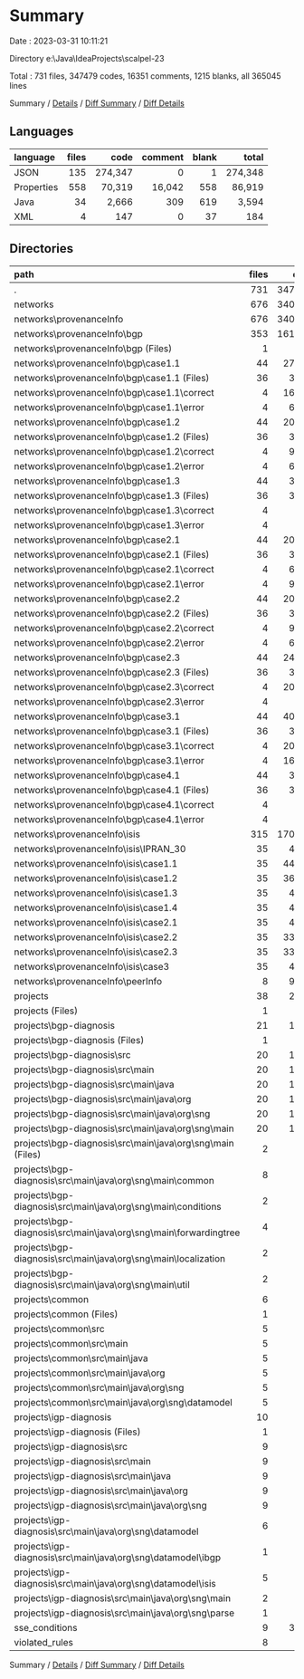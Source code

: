 # Summary

Date : 2023-03-31 10:11:21

Directory e:\\Java\\IdeaProjects\\scalpel-23

Total : 731 files,  347479 codes, 16351 comments, 1215 blanks, all 365045 lines

Summary / [Details](details.md) / [Diff Summary](diff.md) / [Diff Details](diff-details.md)

## Languages
| language | files | code | comment | blank | total |
| :--- | ---: | ---: | ---: | ---: | ---: |
| JSON | 135 | 274,347 | 0 | 1 | 274,348 |
| Properties | 558 | 70,319 | 16,042 | 558 | 86,919 |
| Java | 34 | 2,666 | 309 | 619 | 3,594 |
| XML | 4 | 147 | 0 | 37 | 184 |

## Directories
| path | files | code | comment | blank | total |
| :--- | ---: | ---: | ---: | ---: | ---: |
| . | 731 | 347,479 | 16,351 | 1,215 | 365,045 |
| networks | 676 | 340,696 | 16,042 | 559 | 357,297 |
| networks\\provenanceInfo | 676 | 340,696 | 16,042 | 559 | 357,297 |
| networks\\provenanceInfo\\bgp | 353 | 161,017 | 7,302 | 289 | 168,608 |
| networks\\provenanceInfo\\bgp (Files) | 1 | 0 | 0 | 1 | 1 |
| networks\\provenanceInfo\\bgp\\case1.1 | 44 | 27,441 | 912 | 36 | 28,389 |
| networks\\provenanceInfo\\bgp\\case1.1 (Files) | 36 | 3,689 | 912 | 36 | 4,637 |
| networks\\provenanceInfo\\bgp\\case1.1\\correct | 4 | 16,780 | 0 | 0 | 16,780 |
| networks\\provenanceInfo\\bgp\\case1.1\\error | 4 | 6,972 | 0 | 0 | 6,972 |
| networks\\provenanceInfo\\bgp\\case1.2 | 44 | 20,506 | 914 | 36 | 21,456 |
| networks\\provenanceInfo\\bgp\\case1.2 (Files) | 36 | 3,693 | 914 | 36 | 4,643 |
| networks\\provenanceInfo\\bgp\\case1.2\\correct | 4 | 9,841 | 0 | 0 | 9,841 |
| networks\\provenanceInfo\\bgp\\case1.2\\error | 4 | 6,972 | 0 | 0 | 6,972 |
| networks\\provenanceInfo\\bgp\\case1.3 | 44 | 3,698 | 912 | 36 | 4,646 |
| networks\\provenanceInfo\\bgp\\case1.3 (Files) | 36 | 3,690 | 912 | 36 | 4,638 |
| networks\\provenanceInfo\\bgp\\case1.3\\correct | 4 | 4 | 0 | 0 | 4 |
| networks\\provenanceInfo\\bgp\\case1.3\\error | 4 | 4 | 0 | 0 | 4 |
| networks\\provenanceInfo\\bgp\\case2.1 | 44 | 20,172 | 912 | 36 | 21,120 |
| networks\\provenanceInfo\\bgp\\case2.1 (Files) | 36 | 3,686 | 912 | 36 | 4,634 |
| networks\\provenanceInfo\\bgp\\case2.1\\correct | 4 | 6,943 | 0 | 0 | 6,943 |
| networks\\provenanceInfo\\bgp\\case2.1\\error | 4 | 9,543 | 0 | 0 | 9,543 |
| networks\\provenanceInfo\\bgp\\case2.2 | 44 | 20,478 | 914 | 36 | 21,428 |
| networks\\provenanceInfo\\bgp\\case2.2 (Files) | 36 | 3,694 | 914 | 36 | 4,644 |
| networks\\provenanceInfo\\bgp\\case2.2\\correct | 4 | 9,841 | 0 | 0 | 9,841 |
| networks\\provenanceInfo\\bgp\\case2.2\\error | 4 | 6,943 | 0 | 0 | 6,943 |
| networks\\provenanceInfo\\bgp\\case2.3 | 44 | 24,246 | 912 | 36 | 25,194 |
| networks\\provenanceInfo\\bgp\\case2.3 (Files) | 36 | 3,688 | 912 | 36 | 4,636 |
| networks\\provenanceInfo\\bgp\\case2.3\\correct | 4 | 20,554 | 0 | 0 | 20,554 |
| networks\\provenanceInfo\\bgp\\case2.3\\error | 4 | 4 | 0 | 0 | 4 |
| networks\\provenanceInfo\\bgp\\case3.1 | 44 | 40,775 | 912 | 36 | 41,723 |
| networks\\provenanceInfo\\bgp\\case3.1 (Files) | 36 | 3,691 | 912 | 36 | 4,639 |
| networks\\provenanceInfo\\bgp\\case3.1\\correct | 4 | 20,554 | 0 | 0 | 20,554 |
| networks\\provenanceInfo\\bgp\\case3.1\\error | 4 | 16,530 | 0 | 0 | 16,530 |
| networks\\provenanceInfo\\bgp\\case4.1 | 44 | 3,701 | 914 | 36 | 4,651 |
| networks\\provenanceInfo\\bgp\\case4.1 (Files) | 36 | 3,693 | 914 | 36 | 4,643 |
| networks\\provenanceInfo\\bgp\\case4.1\\correct | 4 | 4 | 0 | 0 | 4 |
| networks\\provenanceInfo\\bgp\\case4.1\\error | 4 | 4 | 0 | 0 | 4 |
| networks\\provenanceInfo\\isis | 315 | 170,287 | 8,740 | 270 | 179,297 |
| networks\\provenanceInfo\\isis\\IPRAN_30 | 35 | 4,535 | 970 | 30 | 5,535 |
| networks\\provenanceInfo\\isis\\case1.1 | 35 | 44,283 | 970 | 30 | 45,283 |
| networks\\provenanceInfo\\isis\\case1.2 | 35 | 36,306 | 974 | 30 | 37,310 |
| networks\\provenanceInfo\\isis\\case1.3 | 35 | 4,545 | 974 | 30 | 5,549 |
| networks\\provenanceInfo\\isis\\case1.4 | 35 | 4,537 | 970 | 30 | 5,537 |
| networks\\provenanceInfo\\isis\\case2.1 | 35 | 4,533 | 970 | 30 | 5,533 |
| networks\\provenanceInfo\\isis\\case2.2 | 35 | 33,670 | 970 | 30 | 34,670 |
| networks\\provenanceInfo\\isis\\case2.3 | 35 | 33,335 | 970 | 30 | 34,335 |
| networks\\provenanceInfo\\isis\\case3 | 35 | 4,543 | 972 | 30 | 5,545 |
| networks\\provenanceInfo\\peerInfo | 8 | 9,392 | 0 | 0 | 9,392 |
| projects | 38 | 2,813 | 309 | 656 | 3,778 |
| projects (Files) | 1 | 39 | 0 | 9 | 48 |
| projects\\bgp-diagnosis | 21 | 1,643 | 250 | 390 | 2,283 |
| projects\\bgp-diagnosis (Files) | 1 | 39 | 0 | 9 | 48 |
| projects\\bgp-diagnosis\\src | 20 | 1,604 | 250 | 381 | 2,235 |
| projects\\bgp-diagnosis\\src\\main | 20 | 1,604 | 250 | 381 | 2,235 |
| projects\\bgp-diagnosis\\src\\main\\java | 20 | 1,604 | 250 | 381 | 2,235 |
| projects\\bgp-diagnosis\\src\\main\\java\\org | 20 | 1,604 | 250 | 381 | 2,235 |
| projects\\bgp-diagnosis\\src\\main\\java\\org\\sng | 20 | 1,604 | 250 | 381 | 2,235 |
| projects\\bgp-diagnosis\\src\\main\\java\\org\\sng\\main | 20 | 1,604 | 250 | 381 | 2,235 |
| projects\\bgp-diagnosis\\src\\main\\java\\org\\sng\\main (Files) | 2 | 142 | 16 | 32 | 190 |
| projects\\bgp-diagnosis\\src\\main\\java\\org\\sng\\main\\common | 8 | 624 | 63 | 146 | 833 |
| projects\\bgp-diagnosis\\src\\main\\java\\org\\sng\\main\\conditions | 2 | 160 | 5 | 58 | 223 |
| projects\\bgp-diagnosis\\src\\main\\java\\org\\sng\\main\\forwardingtree | 4 | 577 | 157 | 122 | 856 |
| projects\\bgp-diagnosis\\src\\main\\java\\org\\sng\\main\\localization | 2 | 18 | 0 | 7 | 25 |
| projects\\bgp-diagnosis\\src\\main\\java\\org\\sng\\main\\util | 2 | 83 | 9 | 16 | 108 |
| projects\\common | 6 | 545 | 9 | 116 | 670 |
| projects\\common (Files) | 1 | 30 | 0 | 9 | 39 |
| projects\\common\\src | 5 | 515 | 9 | 107 | 631 |
| projects\\common\\src\\main | 5 | 515 | 9 | 107 | 631 |
| projects\\common\\src\\main\\java | 5 | 515 | 9 | 107 | 631 |
| projects\\common\\src\\main\\java\\org | 5 | 515 | 9 | 107 | 631 |
| projects\\common\\src\\main\\java\\org\\sng | 5 | 515 | 9 | 107 | 631 |
| projects\\common\\src\\main\\java\\org\\sng\\datamodel | 5 | 515 | 9 | 107 | 631 |
| projects\\igp-diagnosis | 10 | 586 | 50 | 141 | 777 |
| projects\\igp-diagnosis (Files) | 1 | 39 | 0 | 10 | 49 |
| projects\\igp-diagnosis\\src | 9 | 547 | 50 | 131 | 728 |
| projects\\igp-diagnosis\\src\\main | 9 | 547 | 50 | 131 | 728 |
| projects\\igp-diagnosis\\src\\main\\java | 9 | 547 | 50 | 131 | 728 |
| projects\\igp-diagnosis\\src\\main\\java\\org | 9 | 547 | 50 | 131 | 728 |
| projects\\igp-diagnosis\\src\\main\\java\\org\\sng | 9 | 547 | 50 | 131 | 728 |
| projects\\igp-diagnosis\\src\\main\\java\\org\\sng\\datamodel | 6 | 142 | 0 | 53 | 195 |
| projects\\igp-diagnosis\\src\\main\\java\\org\\sng\\datamodel\\ibgp | 1 | 16 | 0 | 8 | 24 |
| projects\\igp-diagnosis\\src\\main\\java\\org\\sng\\datamodel\\isis | 5 | 126 | 0 | 45 | 171 |
| projects\\igp-diagnosis\\src\\main\\java\\org\\sng\\main | 2 | 304 | 38 | 59 | 401 |
| projects\\igp-diagnosis\\src\\main\\java\\org\\sng\\parse | 1 | 101 | 12 | 19 | 132 |
| sse_conditions | 9 | 3,746 | 0 | 0 | 3,746 |
| violated_rules | 8 | 224 | 0 | 0 | 224 |

Summary / [Details](details.md) / [Diff Summary](diff.md) / [Diff Details](diff-details.md)